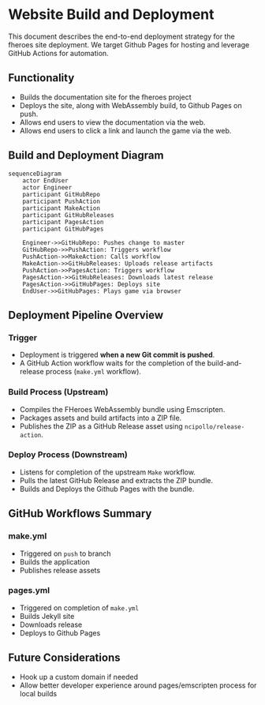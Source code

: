 # Website Build and Deployment

This document describes the end-to-end deployment strategy for the fheroes site deployment.
We target Github Pages for hosting and leverage GitHub Actions for automation.

## Functionality

* Builds the documentation site for the fheroes project
* Deploys the site, along with WebAssembly build, to Github Pages on push.
* Allows end users to view the documentation via the web.
* Allows end users to click a link and launch the game via the web.

## Build and Deployment Diagram

```mermaid
sequenceDiagram
    actor EndUser
    actor Engineer
    participant GitHubRepo
    participant PushAction
    participant MakeAction
    participant GitHubReleases
    participant PagesAction
    participant GitHubPages

    Engineer->>GitHubRepo: Pushes change to master
    GitHubRepo->>PushAction: Triggers workflow
    PushAction->>MakeAction: Calls workflow
    MakeAction->>GitHubReleases: Uploads release artifacts
    PushAction->>PagesAction: Triggers workflow
    PagesAction->>GitHubReleases: Downloads latest release
    PagesAction->>GitHubPages: Deploys site
    EndUser->>GitHubPages: Plays game via browser
```

## Deployment Pipeline Overview

### Trigger

* Deployment is triggered **when a new Git commit is pushed**.
* A GitHub Action workflow waits for the completion of the build-and-release process (`make.yml` workflow).

### Build Process (Upstream)

* Compiles the FHeroes WebAssembly bundle using Emscripten.
* Packages assets and build artifacts into a ZIP file.
* Publishes the ZIP as a GitHub Release asset using `ncipollo/release-action`.

### Deploy Process (Downstream)

* Listens for completion of the upstream `Make` workflow.
* Pulls the latest GitHub Release and extracts the ZIP bundle.
* Builds and Deploys the Github Pages with the bundle.

## GitHub Workflows Summary

### make.yml

* Triggered on `push` to branch
* Builds the application
* Publishes release assets

### pages.yml

* Triggered on completion of `make.yml`
* Builds Jekyll site
* Downloads release
* Deploys to Github Pages

## Future Considerations

* Hook up a custom domain if needed
* Allow better developer experience around pages/emscripten process for local builds
